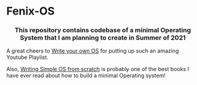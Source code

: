 # Fenix-OS
<div align ="center">
  
### This repository contains codebase of a minimal Operating System that I am planning to create in Summer of 2021

</div>


A great cheers to [Write your own OS](https://www.youtube.com/watch?v=1rnA6wpF0o4&list=PLHh55M_Kq4OApWScZyPl5HhgsTJS9MZ6M&index=1) for putting up such an amazing Youtube Playlist.

Also, [Writing Simple OS from scratch](https://www.cs.bham.ac.uk/~exr/lectures/opsys/10_11/lectures/os-dev.pdf) is probably one of the best books I have ever read about how to build a minimal Operating system!
